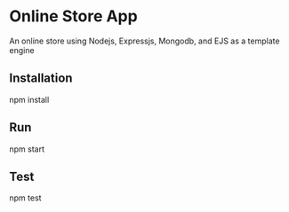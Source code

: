 # Online Store App
An online store using Nodejs, Expressjs, Mongodb, and EJS as a template engine

## Installation
npm install

## Run
npm start

## Test
npm test




